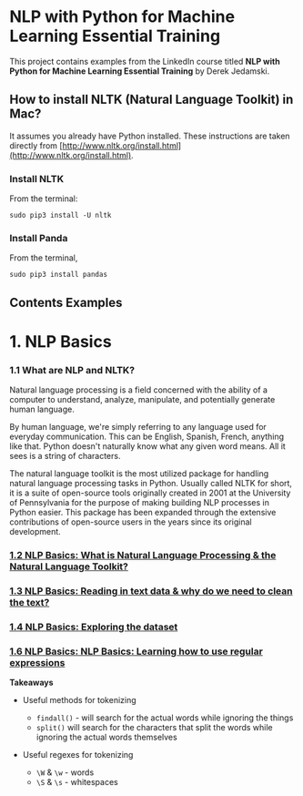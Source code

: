 # NLP with Python for Machine Learning Essential Training

This project contains examples from the LinkedIn course titled **NLP with Python for Machine Learning Essential Training**
by Derek Jedamski.

## How to install NLTK (Natural Language Toolkit) in Mac?
It assumes you already have Python installed. These instructions are
taken directly from [http://www.nltk.org/install.html](http://www.nltk.org/install.html).

### Install NLTK
From the terminal:

```
sudo pip3 install -U nltk
```
### Install Panda
From the terminal,

```
sudo pip3 install pandas
```

## Contents Examples

# 1. NLP Basics

### 1.1 What are NLP and NLTK?
Natural language processing is a field concerned with the ability of a computer to understand, analyze, manipulate, 
and potentially generate human language. 

By human language, we're simply referring to any language used for everyday communication. This can be English, 
Spanish, French, anything like that. Python doesn't naturally know what any given word means. All it sees is a 
string of characters.

The natural language toolkit is the most utilized package for handling natural language processing tasks in Python. 
Usually called NLTK for short, it is a suite of open-source tools originally created in 2001 at the University of 
Pennsylvania for the purpose of making building NLP processes in Python easier. This package has been expanded 
through the extensive contributions of open-source users in the years since its original development.

### [1.2 NLP Basics: What is Natural Language Processing & the Natural Language Toolkit?](./ch01/01_02.py)

### [1.3 NLP Basics: Reading in text data & why do we need to clean the text?](./ch01/01_03.py)

### [1.4 NLP Basics: Exploring the dataset](./ch01/01_04.py)

### [1.6 NLP Basics: NLP Basics: Learning how to use regular expressions](./ch01/01_06.py)

**Takeaways**

  - Useful methods for tokenizing
    - `findall()` - will search for the actual words while ignoring the things
    - `split()` will search for the characters that split the words while ignoring the actual words themselves
      
  - Useful regexes for tokenizing
    - `\W` & `\w` - words
    - `\S` & `\s` - whitespaces
